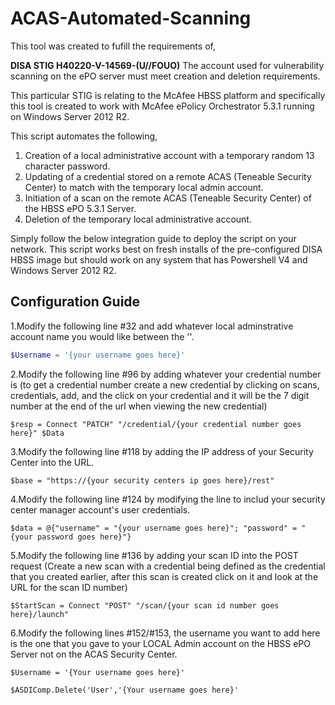 # ACAS-Automated-Scanning
This tool was created to fufill the requirements of,

**DISA STIG H40220-V-14569-(U//FOUO)** The account used for vulnerability scanning on the ePO server must meet creation and deletion requirements.

This particular STIG is relating to the McAfee HBSS platform and specifically this tool is created to work with McAfee ePolicy Orchestrator 5.3.1 running on Windows Server 2012 R2.

This script automates the following,

1. Creation of a local administrative account with a temporary random 13 character password.
2. Updating of a credential stored on a remote ACAS (Teneable Security Center) to match with the temporary local admin account.
3. Initiation of a scan on the remote ACAS (Teneable Security Center) of the HBSS ePO 5.3.1 Server.
4. Deletion of the temporary local administrative account.

Simply follow the below integration guide to deploy the script on your network. This script works best on fresh installs of the pre-configured DISA HBSS image but should work on any system that has Powershell V4 and Windows Server 2012 R2.

## Configuration Guide

1.Modify the following line #32 and add whatever local adminstrative account name you would like between the ''.

```powershell
$Username = '{your username goes here}'
```
2.Modify the following line #96 by adding whatever your credential number is (to get a credential number create a new credential by clicking on scans, credentials, add, and the click on your credential and it will be the 7 digit number at the end of the url when viewing the new credential)

```$resp = Connect "PATCH" "/credential/{your credential number goes here}" $Data```

3.Modify the following line #118 by adding the IP address of your Security Center into the URL.

```$base = "https://{your security centers ip goes here}/rest"```

4.Modify the following line #124 by modifying the line to includ your security center manager account's user credentials.

```$data = @{"username" = "{your username goes here}"; "password" = "{your password goes here}"}```

5.Modify the following line #136 by adding your scan ID into the POST request (Create a new scan with a credential being defined as the credential that you created earlier, after this scan is created click on it and look at the URL for the scan ID number)

```$StartScan = Connect "POST" "/scan/{your scan id number goes here}/launch"```

6.Modify the following lines #152/#153, the username you want to add here is the one that you gave to your LOCAL Admin account on the HBSS ePO Server not on the ACAS Security Center.

```$Username = '{Your username goes here}'``` 

```$ASDIComp.Delete('User','{Your username goes here}'```
